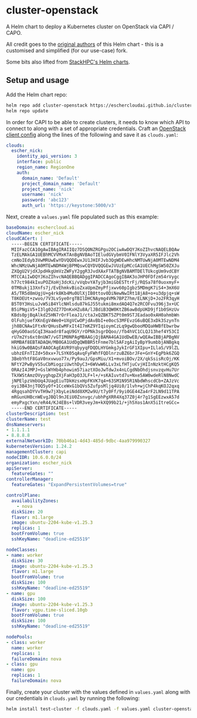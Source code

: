 # cluster-openstack

A Helm chart to deploy a Kubernetes cluster on OpenStack via CAPI / CAPO.

All credit goes to the [original authors](https://github.com/giantswarm/cluster-openstack) of this Helm chart - this is a customised and simplified (for our use-case) fork.

Some bits also lifted from [StackHPC's Helm charts](https://github.com/stackhpc/capi-helm-charts).

## Setup and usage

Add the Helm chart repo:

```sh
helm repo add cluster-openstack https://eschercloudai.github.io/cluster-openstack/
helm repo update
```

In order for CAPI to be able to create clusters, it needs to know which API to connect to along with a set of appropriate credentials.  Craft an [OpenStack client config](https://docs.openstack.org/python-openstackclient/latest/configuration/index.html) along the lines of the following and save it as `clouds.yaml`:

```yaml
clouds:
  escher_nick:
    identity_api_version: 3
    interface: public
    region_name: RegionOne
    auth:
      domain_name: 'Default'
      project_domain_name: 'Default'
      project_name: 'nick'
      username: 'nick'
      password: 'abc123'
      auth_url: 'https://keystone:5000/v3'
```

Next, create a `values.yaml` file populated such as this example:

```yaml
baseDomain: eschercloud.ai
cloudName: escher_nick
cloudCACert: |
  -----BEGIN CERTIFICATE-----
  MIIFazCCA1OgAwIBAgIRAIIQz7DSQONZRGPgu2OCiwAwDQYJKoZIhvcNAQELBQAw
  TzELMAkGA1UEBhMCVVMxKTAnBgNVBAoTIEludGVybmV0IFNlY3VyaXR5IFJlc2Vh
  cmNoIEdyb3VwMRUwEwYDVQQDEwxJU1JHIFJvb3QgWDEwHhcNMTUwNjA0MTEwNDM4
  WhcNMzUwNjA0MTEwNDM4WjBPMQswCQYDVQQGEwJVUzEpMCcGA1UEChMgSW50ZXJu
  ZXQgU2VjdXJpdHkgUmVzZWFyY2ggR3JvdXAxFTATBgNVBAMTDElTUkcgUm9vdCBY
  MTCCAiIwDQYJKoZIhvcNAQEBBQADggIPADCCAgoCggIBAK3oJHP0FDfzm54rVygc
  h77ct984kIxuPOZXoHj3dcKi/vVqbvYATyjb3miGbESTtrFj/RQSa78f0uoxmyF+
  0TM8ukj13Xnfs7j/EvEhmkvBioZxaUpmZmyPfjxwv60pIgbz5MDmgK7iS4+3mX6U
  A5/TR5d8mUgjU+g4rk8Kb4Mu0UlXjIB0ttov0DiNewNwIRt18jA8+o+u3dpjq+sW
  T8KOEUt+zwvo/7V3LvSye0rgTBIlDHCNAymg4VMk7BPZ7hm/ELNKjD+Jo2FR3qyH
  B5T0Y3HsLuJvW5iB4YlcNHlsdu87kGJ55tukmi8mxdAQ4Q7e2RCOFvu396j3x+UC
  B5iPNgiV5+I3lg02dZ77DnKxHZu8A/lJBdiB3QW0KtZB6awBdpUKD9jf1b0SHzUv
  KBds0pjBqAlkd25HN7rOrFleaJ1/ctaJxQZBKT5ZPt0m9STJEadao0xAH0ahmbWn
  OlFuhjuefXKnEgV4We0+UXgVCwOPjdAvBbI+e0ocS3MFEvzG6uBQE3xDk3SzynTn
  jh8BCNAw1FtxNrQHusEwMFxIt4I7mKZ9YIqioymCzLq9gwQbooMDQaHWBfEbwrbw
  qHyGO0aoSCqI3Haadr8faqU9GY/rOPNk3sgrDQoo//fb4hVC1CLQJ13hef4Y53CI
  rU7m2Ys6xt0nUW7/vGT1M0NPAgMBAAGjQjBAMA4GA1UdDwEB/wQEAwIBBjAPBgNV
  HRMBAf8EBTADAQH/MB0GA1UdDgQWBBR5tFnme7bl5AFzgAiIyBpY9umbbjANBgkq
  hkiG9w0BAQsFAAOCAgEAVR9YqbyyqFDQDLHYGmkgJykIrGF1XIpu+ILlaS/V9lZL
  ubhzEFnTIZd+50xx+7LSYK05qAvqFyFWhfFQDlnrzuBZ6brJFe+GnY+EgPbk6ZGQ
  3BebYhtF8GaV0nxvwuo77x/Py9auJ/GpsMiu/X1+mvoiBOv/2X/qkSsisRcOj/KK
  NFtY2PwByVS5uCbMiogziUwthDyC3+6WVwW6LLv3xLfHTjuCvjHIInNzktHCgKQ5
  ORAzI4JMPJ+GslWYHb4phowim57iaztXOoJwTdwJx4nLCgdNbOhdjsnvzqvHu7Ur
  TkXWStAmzOVyyghqpZXjFaH3pO3JLF+l+/+sKAIuvtd7u+Nxe5AW0wdeRlN8NwdC
  jNPElpzVmbUq4JUagEiuTDkHzsxHpFKVK7q4+63SM1N95R1NbdWhscdCb+ZAJzVc
  oyi3B43njTOQ5yOf+1CceWxG1bQVs5ZufpsMljq4Ui0/1lvh+wjChP4kqKOJ2qxq
  4RgqsahDYVvTH9w7jXbyLeiNdd8XM2w9U/t7y0Ff/9yi0GE44Za4rF2LN9d11TPA
  mRGunUHBcnWEvgJBQl9nJEiU0Zsnvgc/ubhPgXRR4Xq37Z0j4r7g1SgEEzwxA57d
  emyPxgcYxn/eR44/KJ4EBs+lVDR3veyJm+kXQ99b21/+jh5Xos1AnX5iItreGCc=
  -----END CERTIFICATE-----
clusterDescription: test
clusterName: test
dnsNameservers:
- 1.1.1.1
- 8.8.8.8
externalNetworkID: 70bb46a1-4d43-485d-9dbc-4aa979990327
kubernetesVersion: 1.24.2
managementCluster: capi
nodeCIDR: 10.6.0.0/24
organization: escher_nick
apiServer:
  featureGates: ""
controllerManager:
  featureGates: "ExpandPersistentVolumes=true"

controlPlane:
  availabilityZones:
    - nova
  diskSize: 20
  flavor: m1.large
  image: ubuntu-2204-kube-v1.25.3
  replicas: 1
  bootFromVolume: true
  sshKeyName: "deadline-ed25519"

nodeClasses:
- name: worker
  diskSize: 30
  image: ubuntu-2204-kube-v1.25.3
  flavor: m1.large
  bootFromVolume: true
  diskSize: 100
  sshKeyName: "deadline-ed25519"
- name: gpu
  diskSize: 100
  image: ubuntu-2204-kube-v1.25.3
  flavor: vgpu.time-sliced.10gb
  bootFromVolume: true
  diskSize: 100
  sshKeyName: "deadline-ed25519"

nodePools:
- class: worker
  name: worker
  replicas: 1
  failureDomain: nova
- class: gpu
  name: gpu
  replicas: 1
  failureDomain: nova
```

Finally, create your cluster with the values defined in `values.yaml` along with our credentials in `clouds.yaml` by running the following:

```sh
helm install test-cluster -f clouds.yaml -f values.yaml cluster-openstack/cluster-openstack
```
